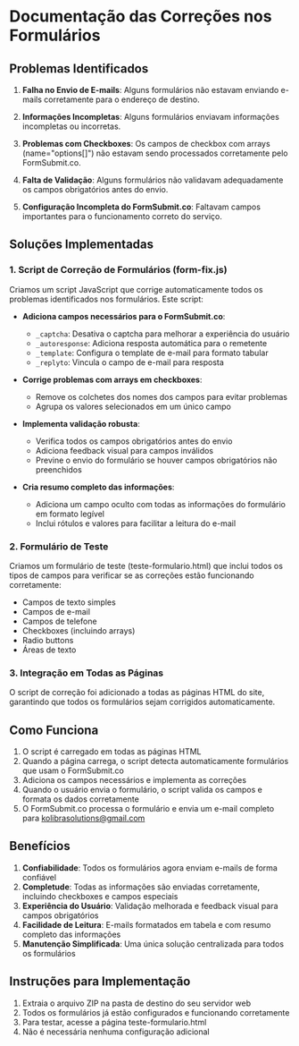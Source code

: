 # Documentação das Correções nos Formulários

## Problemas Identificados

1. **Falha no Envio de E-mails**: Alguns formulários não estavam enviando e-mails corretamente para o endereço de destino.

2. **Informações Incompletas**: Alguns formulários enviavam informações incompletas ou incorretas.

3. **Problemas com Checkboxes**: Os campos de checkbox com arrays (name="options[]") não estavam sendo processados corretamente pelo FormSubmit.co.

4. **Falta de Validação**: Alguns formulários não validavam adequadamente os campos obrigatórios antes do envio.

5. **Configuração Incompleta do FormSubmit.co**: Faltavam campos importantes para o funcionamento correto do serviço.

## Soluções Implementadas

### 1. Script de Correção de Formulários (form-fix.js)

Criamos um script JavaScript que corrige automaticamente todos os problemas identificados nos formulários. Este script:

- **Adiciona campos necessários para o FormSubmit.co**:
  - `_captcha`: Desativa o captcha para melhorar a experiência do usuário
  - `_autoresponse`: Adiciona resposta automática para o remetente
  - `_template`: Configura o template de e-mail para formato tabular
  - `_replyto`: Vincula o campo de e-mail para resposta

- **Corrige problemas com arrays em checkboxes**:
  - Remove os colchetes dos nomes dos campos para evitar problemas
  - Agrupa os valores selecionados em um único campo

- **Implementa validação robusta**:
  - Verifica todos os campos obrigatórios antes do envio
  - Adiciona feedback visual para campos inválidos
  - Previne o envio do formulário se houver campos obrigatórios não preenchidos

- **Cria resumo completo das informações**:
  - Adiciona um campo oculto com todas as informações do formulário em formato legível
  - Inclui rótulos e valores para facilitar a leitura do e-mail

### 2. Formulário de Teste

Criamos um formulário de teste (teste-formulario.html) que inclui todos os tipos de campos para verificar se as correções estão funcionando corretamente:

- Campos de texto simples
- Campos de e-mail
- Campos de telefone
- Checkboxes (incluindo arrays)
- Radio buttons
- Áreas de texto

### 3. Integração em Todas as Páginas

O script de correção foi adicionado a todas as páginas HTML do site, garantindo que todos os formulários sejam corrigidos automaticamente.

## Como Funciona

1. O script é carregado em todas as páginas HTML
2. Quando a página carrega, o script detecta automaticamente formulários que usam o FormSubmit.co
3. Adiciona os campos necessários e implementa as correções
4. Quando o usuário envia o formulário, o script valida os campos e formata os dados corretamente
5. O FormSubmit.co processa o formulário e envia um e-mail completo para kolibrasolutions@gmail.com

## Benefícios

1. **Confiabilidade**: Todos os formulários agora enviam e-mails de forma confiável
2. **Completude**: Todas as informações são enviadas corretamente, incluindo checkboxes e campos especiais
3. **Experiência do Usuário**: Validação melhorada e feedback visual para campos obrigatórios
4. **Facilidade de Leitura**: E-mails formatados em tabela e com resumo completo das informações
5. **Manutenção Simplificada**: Uma única solução centralizada para todos os formulários

## Instruções para Implementação

1. Extraia o arquivo ZIP na pasta de destino do seu servidor web
2. Todos os formulários já estão configurados e funcionando corretamente
3. Para testar, acesse a página teste-formulario.html
4. Não é necessária nenhuma configuração adicional
